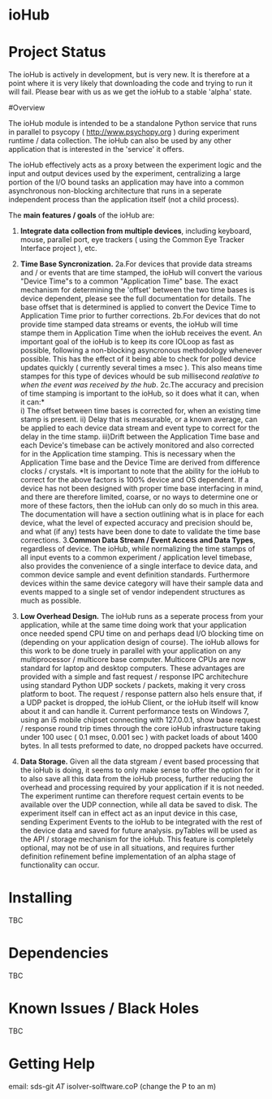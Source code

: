 # ioHub

# Project Status

The ioHub is actively in development, but is very new. It is therefore
at a point where it is very likely that downloading the code and trying
to run it will fail. Please bear with us as we get the ioHub to a stable
'alpha' state.

#Overview

The ioHub module is intended to be a standalone Python service that runs
in parallel to psycopy ( http://www.psychopy.org ) during experiment 
runtime / data collection. The ioHub can also be used by any other
application that is interested in the 'service' it offers.

The ioHub effectively acts as a proxy between the experiment logic 
and the input and output devices used by the experiment, centralizing 
a large portion of the I/O bound tasks an application may have into a
common asynchronous non-blocking architecture that runs in a seperate
independent process than the application itself (not a child process).

The **main features / goals** of the ioHub are:

1. **Integrate data collection from multiple devices**, including keyboard, 
   mouse, parallel port, eye trackers ( using the Common Eye Tracker 
   Interface project ), etc.
   
2. **Time Base Syncronization.**
2a.For devices that provide data streams and / or events that are time
   stamped, the ioHub will convert the various "Device Time"s to a common
   "Application Time" base. The exact mechanism for determining the 'offset' 
   between the two time bases is device dependent, please see the full 
   documentation for details. The base offset that is determined is applied
   to convert the Device Time to Application Time prior to further corrections.
2b.For devices that do not provide time stamped data streams or events, the ioHub
   will time stampe them in Application Time when the ioHub receives the event.
   An important goal of the ioHub is to keep its core IOLoop as fast as possible, 
   following a non-blocking asyncronous methodology whenever possible. 
   This has the effect of it being able to check for polled device updates 
   quickly ( currently several times a msec ). This also means time stampes
   for this type of devices whould be sub millisecond *realative to when 
   the event was received by the hub*. 
2c.The accuracy and precision of time stamping is
   important to the ioHub, so it does what it can, when it can:*  
     i)  The offset between time bases is corrected for, when an existing 
         time stamp is present.
     ii) Delay that is measurable, or a known average, can be applied to
         each device data stream and event type to correct for the delay
         in the time stamp.
     iii)Drift between the Application Time base and each Device's timebase
         can be actively monitored and also corrected for in the Application
         time stamping. This is necessary when the Application Time base and
         the Device Time are derived from difference clocks / crystals.
     *It is important to note that the ability for the ioHub to correct 
      for the above factors is 100% device and OS dependent. If a device
      has not been designed with proper time base interfacing in mind, and
      there are therefore limited, coarse, or no ways to determine one or more
      of these factors, then the ioHub can only do so much in this area.
      The documentation will have a section outlining what is in place for
      each device, what the level of expected accuracy and precision should be, 
      and what (if any) tests have been done to date to validate the 
      time base corrections.
3.**Common Data Stream / Event Access and Data Types**, regardless of device. 
   The ioHub, while normalizing the time stamps of all input events to a 
   common experiment / application level timebase, also provides the 
   convenience of a single interface to device data, and common device
   sample and event definition standards. Furthermore devices within
   the same device category will have their sample data and events mapped
   to a single set of vendor independent structures as much as possible.
4. **Low Overhead Design.** The ioHub runs as a seperate process from your
   application, while at the same time doing work that your application
   once needed spend CPU time on and perhaps dead I/O blocking time on
   (depending on your application design of course). The ioHub allows 
   for this work to be done truely in parallel with your application on 
   any multiprocessor / multicore base computer. Multicore CPUs are now
   standard for laptop and desktop computers. These advantages are provided 
   with a simple and fast request / response IPC architechure using standard 
   Python UDP sockets / packets, making it very cross platform to boot.
   The request / response pattern also hels ensure that, if a UDP packet
   is dropped, the ioHub Client, or the ioHub itself will know about
   it and can handle it. Current performance tests on Windows 7, using an
   i5 mobile chipset connecting with 127.0.0.1, show base request / response 
   round trip times through the core ioHub infrastructure taking under 
   100 usec ( 0.1 msec, 0.001 sec ) with packet loads of about 1400 bytes. 
   In all tests preformed to date, no dropped packets have occurred.
5. **Data Storage.** Given all the data stgream / event based processing that
   the ioHub is doing, it seems to only make sense to offer the option for
   it to also save all this data from the ioHub process, further reducing
   the overhead and processing required by your application if it is not 
   needed. The experiment runtime can therefore request certain events to
   be available over the UDP connection, while all data be saved to disk.
   The experiment itself can in effect act as an input device in this case,
   sending Experiment Events to the ioHub to be integrated with the rest 
   of the device data and saved for future analysis. pyTables will be used
   as the API / storage mechanism for the ioHub. This feature is completely
   optional, may not be of use in all situations, and requires further 
   definition refinement befine implementation of an alpha stage of 
   functionality can occur.      

# Installing

TBC

# Dependencies

TBC

# Known Issues / Black Holes

TBC

# Getting Help

email: sds-git _AT_ isolver-solftware.coP (change the P to an m)
